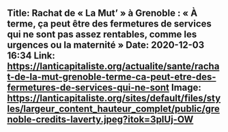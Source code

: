 Title: Rachat de « La Mut’ » à Grenoble : « À terme, ça peut être des fermetures de services qui ne sont pas assez rentables, comme les urgences ou la maternité »
Date: 2020-12-03 16:34
Link: https://lanticapitaliste.org/actualite/sante/rachat-de-la-mut-grenoble-terme-ca-peut-etre-des-fermetures-de-services-qui-ne-sont
Image: https://lanticapitaliste.org/sites/default/files/styles/largeur_content_hauteur_complet/public/grenoble-credits-laverty.jpeg?itok=3pIUj-OW
---
